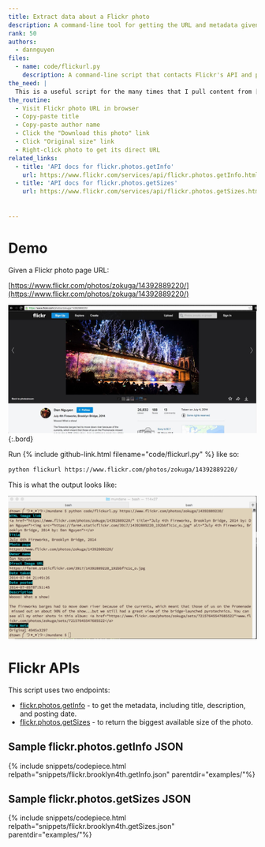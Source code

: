 ```yaml
---
title: Extract data about a Flickr photo
description: A command-line tool for getting the URL and metadata given a Flickr URL.
rank: 50
authors:
  - dannguyen
files:
  - name: code/flickurl.py
    description: A command-line script that contacts Flickr's API and pretty-prints photo info and URLs 
the_need: |
  This is a useful script for the many times that I pull content from [Flickr's vast Commons gallery](https://www.flickr.com/commons). The direct image URLs require another click to get to. In this example, I've chosen to output the data in a readable way, as I don't have just one use-case (i.e. copy-paste pattern) for a Flickr photo and its metadata.
the_routine:
  - Visit Flickr photo URL in browser
  - Copy-paste title
  - Copy-paste author name
  - Click the "Download this photo" link
  - Click "Original size" link
  - Right-click photo to get its direct URL
related_links:
  - title: 'API docs for flickr.photos.getInfo'
    url: https://www.flickr.com/services/api/flickr.photos.getInfo.html
  - title: 'API docs for flickr.photos.getSizes'
    url: https://www.flickr.com/services/api/flickr.photos.getSizes.html


---
```



# Demo

Given a Flickr photo page URL:

[https://www.flickr.com/photos/zokuga/14392889220/](https://www.flickr.com/photos/zokuga/14392889220/)

![image](/files/images/screenshots/flickr.brooklyn4th.jpg){:.bord}


Run {% include github-link.html filename="code/flickurl.py" %} like so:

~~~sh
python flickurl https://www.flickr.com/photos/zokuga/14392889220/
~~~

This is what the output looks like:

![image](/files/images/screenshots/flickrscrapeoutput.png)



# Flickr APIs

This script uses two endpoints:

- [flickr.photos.getInfo](https://www.flickr.com/services/api/explore/flickr.photos.getInfo) - to get the metadata, including title, description, and posting date.
- [flickr.photos.getSizes](https://www.flickr.com/services/api/flickr.photos.getSizes.html) - to return the biggest available size of the photo.


## Sample flickr.photos.getInfo JSON

{% include snippets/codepiece.html relpath="snippets/flickr.brooklyn4th.getInfo.json" parentdir="examples/"%}


## Sample flickr.photos.getSizes JSON

{% include snippets/codepiece.html relpath="snippets/flickr.brooklyn4th.getSizes.json" parentdir="examples/"%}
